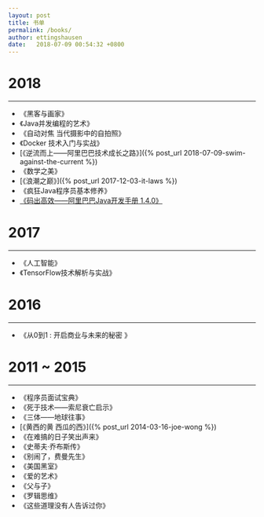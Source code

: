 ```yaml
---
layout: post
title: 书单
permalink: /books/
author: ettingshausen
date:   2018-07-09 00:54:32 +0800
---
```


# 2018
---
+ 《黑客与画家》
+ 《Java并发编程的艺术》
+ 《自动对焦 当代摄影中的自拍照》
+ 《Docker 技术入门与实战》
+ [《逆流而上——阿里巴巴技术成长之路》]({% post_url 2018-07-09-swim-against-the-current %})  
+ 《数学之美》
+ [《浪潮之巅》]({% post_url 2017-12-03-it-laws %})
+ 《疯狂Java程序员基本修养》
+ [《码出高效——阿里巴巴Java开发手册 1.4.0》](https://github.com/alibaba/p3c)

# 2017
---
+ 《人工智能》
+ 《TensorFlow技术解析与实战》

# 2016
---
+ 《从0到1 : 开启商业与未来的秘密 》

# 2011 ~ 2015
---
+ 《程序员面试宝典》  
+ 《死于技术——索尼衰亡启示》  
+ 《三体——地球往事》  
+ [《黄西的黄 西瓜的西》]({% post_url 2014-03-16-joe-wong %})  
+ 《在难搞的日子笑出声来》
+ 《史蒂夫·乔布斯传》  
+ 《别闹了，费曼先生》  
+ 《美国黑室》  
+ 《爱的艺术》
+ 《父与子》
+ 《罗辑思维》
+ 《这些道理没有人告诉过你》

